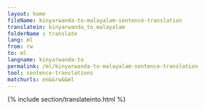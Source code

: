 ```yaml
---
layout: home
fileName: kinyarwanda-to-malayalam-sentence-translation
translatein: kinyarwanda_to_malayalam
folderName : translate
lang: ml
from: rw
to: ml
langname: kinyarwanda-to
permalink: /ml/kinyarwanda-to-malayalam-sentence-translation
tool: sentence-translations
matchurls: en&&rw&&ml
---
```

{% include section/translateinto.html %}
